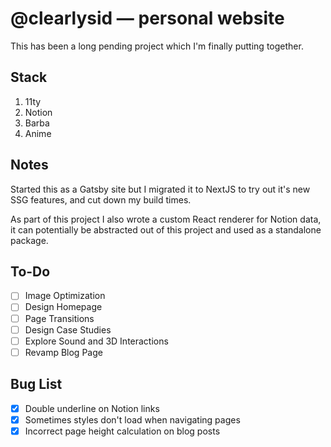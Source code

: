 # @clearlysid — personal website

This has been a long pending project which I'm finally putting together.

## Stack

1. 11ty
2. Notion
3. Barba
4. Anime

## Notes

Started this as a Gatsby site but I migrated it to NextJS to try out it's new SSG features, and cut down my build times.

As part of this project I also wrote a custom React renderer for Notion data, it can potentially be abstracted out of this project and used as a standalone package.

## To-Do

-   [ ] Image Optimization
-   [ ] Design Homepage
-   [ ] Page Transitions
-   [ ] Design Case Studies
-   [ ] Explore Sound and 3D Interactions
-   [ ] Revamp Blog Page

## Bug List

-   [x] Double underline on Notion links
-   [x] Sometimes styles don't load when navigating pages
-   [x] Incorrect page height calculation on blog posts
